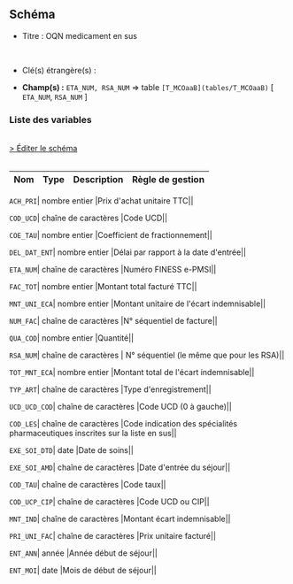 ## Schéma


- Titre : OQN medicament en sus
<br />



- Clé(s) étrangère(s) : <br />

- **Champ(s) :** `ETA_NUM, RSA_NUM`
  => table `[T_MCOaaB](tables/T_MCOaaB)` [ `ETA_NUM`, `RSA_NUM` ]<br />

 
### Liste des variables
<br />
<div>
    <a href="https://gitlab.com/healthdatahub/applications-du-hdh/schema-snds/-/tree/master/schemas/T_MCOaaFH/T_MCOaaFH.json"
       target="_blank" rel="noopener noreferrer">> Éditer le schéma</a>
</div>
<br />

Nom | Type | Description | Règle de gestion
-|-|-|-



`ACH_PRI`| nombre entier |Prix d'achat unitaire TTC||

`COD_UCD`| chaîne de caractères |Code UCD||

`COE_TAU`| nombre entier |Coefficient de fractionnement||

`DEL_DAT_ENT`| nombre entier |Délai par rapport à la date d'entrée||

`ETA_NUM`| chaîne de caractères |Numéro FINESS e-PMSI||

`FAC_TOT`| nombre entier |Montant total facturé TTC||

`MNT_UNI_ECA`| nombre entier |Montant unitaire de l'écart indemnisable||

`NUM_FAC`| chaîne de caractères |N° séquentiel de facture||

`QUA_COD`| nombre entier |Quantité||

`RSA_NUM`| chaîne de caractères | N° séquentiel (le même que pour les RSA)||

`TOT_MNT_ECA`| nombre entier |Montant total de l'écart indemnisable||

`TYP_ART`| chaîne de caractères |Type d'enregistrement||

`UCD_UCD_COD`| chaîne de caractères |Code UCD (0 à gauche)||

`COD_LES`| chaîne de caractères |Code indication des spécialités pharmaceutiques inscrites sur la liste en sus||

`EXE_SOI_DTD`| date |Date de soins||

`EXE_SOI_AMD`| chaîne de caractères |Date d'entrée du séjour||

`COD_TAU`| chaîne de caractères |Code taux||

`COD_UCP_CIP`| chaîne de caractères |Code UCD ou CIP||

`MNT_IND`| chaîne de caractères |Montant écart indemnisable||

`PRI_UNI_FAC`| chaîne de caractères |Prix unitaire facturé||

`ENT_ANN`| année |Année début de séjour||

`ENT_MOI`| date |Mois de début de séjour||
